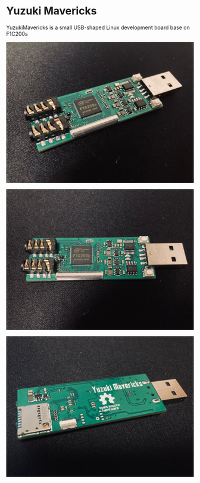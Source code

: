 # Yuzuki Mavericks

YuzukiMavericks is a small USB-shaped Linux development board base on F1C200s

![YuzukiRulerPro](/Bitmap/M1.jpg)

![YuzukiRulerPro](/Bitmap/M2.jpg)

![YuzukiRulerPro](/Bitmap/M3.jpg)
